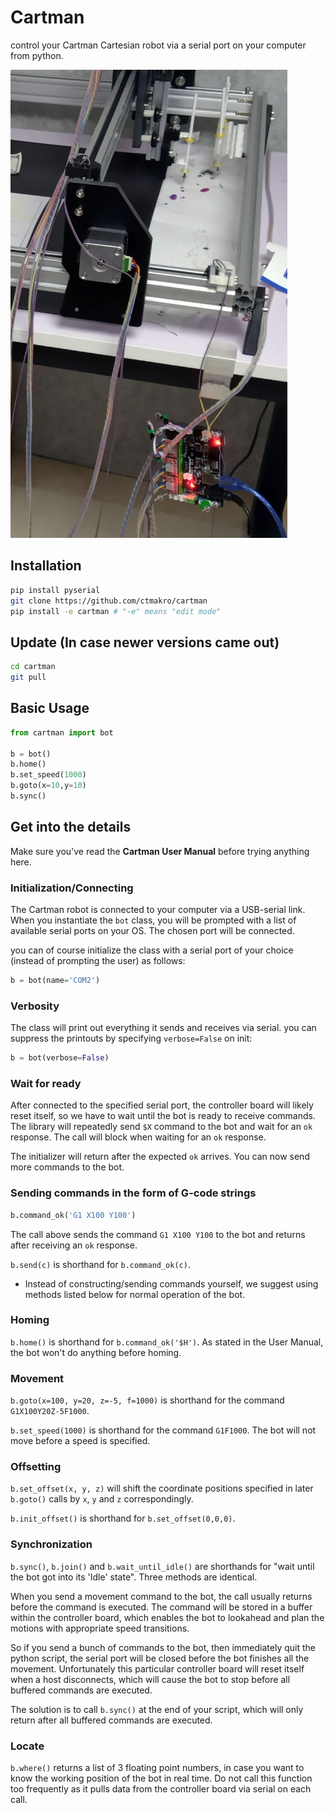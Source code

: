 # Cartman

control your Cartman Cartesian robot via a serial port on your computer from python.

![](cartman_github.jpg)

## Installation

```bash
pip install pyserial
git clone https://github.com/ctmakro/cartman
pip install -e cartman # "-e" means "edit mode"
```

## Update (In case newer versions came out)

```bash
cd cartman
git pull
```

## Basic Usage

```python
from cartman import bot

b = bot()
b.home()
b.set_speed(1000)
b.goto(x=10,y=10)
b.sync()
```

## Get into the details

Make sure you've read the **Cartman User Manual** before trying anything here.

### Initialization/Connecting

The Cartman robot is connected to your computer via a USB-serial link. When you instantiate the `bot` class, you will be prompted with a list of available serial ports on your OS. The chosen port will be connected.

you can of course initialize the class with a serial port of your choice (instead of prompting the user) as follows:

```python
b = bot(name='COM2')
```

### Verbosity

The class will print out everything it sends and receives via serial. you can suppress the printouts by specifying `verbose=False` on init:

```python
b = bot(verbose=False)
```

### Wait for ready

After connected to the specified serial port, the controller board will likely reset itself, so we have to wait until the bot is ready to receive commands. The library will repeatedly send `$X` command to the bot and wait for an `ok` response. The call will block when waiting for an `ok` response.

The initializer will return after the expected `ok` arrives. You can now send more commands to the bot.

### Sending commands in the form of G-code strings

```python
b.command_ok('G1 X100 Y100')
```

The call above sends the command `G1 X100 Y100` to the bot and returns after receiving an `ok` response.

`b.send(c)` is shorthand for `b.command_ok(c)`.

* Instead of constructing/sending commands yourself, we suggest using methods listed below for normal operation of the bot.

### Homing

`b.home()` is shorthand for `b.command_ok('$H')`. As stated in the User Manual, the bot won't do anything before homing.

### Movement

`b.goto(x=100, y=20, z=-5, f=1000)` is shorthand for the command `G1X100Y20Z-5F1000`.

`b.set_speed(1000)` is shorthand for the command `G1F1000`. The bot will not move before a speed is specified.

### Offsetting

`b.set_offset(x, y, z)` will shift the coordinate positions specified in later `b.goto()` calls by `x`, `y` and `z` correspondingly.

`b.init_offset()` is shorthand for `b.set_offset(0,0,0)`.

### Synchronization

`b.sync()`, `b.join()` and `b.wait_until_idle()` are shorthands for "wait until the bot got into its 'Idle' state". Three methods are identical.

When you send a movement command to the bot, the call usually returns before the command is executed. The command will be stored in a buffer within the controller board, which enables the bot to lookahead and plan the motions with appropriate speed transitions.

So if you send a bunch of commands to the bot, then immediately quit the python script, the serial port will be closed before the bot finishes all the movement. Unfortunately this particular controller board will reset itself when a host disconnects, which will cause the bot to stop before all buffered commands are executed.

The solution is to call `b.sync()` at the end of your script, which will only return after all buffered commands are executed.

### Locate

`b.where()` returns a list of 3 floating point numbers, in case you want to know the working position of the bot in real time. Do not call this function too frequently as it pulls data from the controller board via serial on each call.
